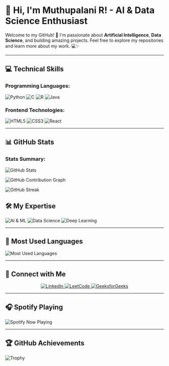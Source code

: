 # 👋 Hi, I'm Muthupalani R! - AI & Data Science Enthusiast

Welcome to my GitHub! 🚀 I'm passionate about **Artificial Intelligence**, **Data Science**, and building amazing projects. Feel free to explore my repositories and learn more about my work. 💻✨

---

## 💻 Technical Skills

### **Programming Languages:**

![Python](https://img.shields.io/badge/Python-%233776AB?style=flat-square&logo=python&logoColor=white)
![C](https://img.shields.io/badge/C-%2300599C?style=flat-square&logo=c&logoColor=white)
![R](https://img.shields.io/badge/R-%23276DC3?style=flat-square&logo=r&logoColor=white)
![Java](https://img.shields.io/badge/Java-%2300736B?style=flat-square&logo=java&logoColor=white)

### **Frontend Technologies:**

![HTML5](https://img.shields.io/badge/HTML5-%23E34F26?style=flat-square&logo=html5&logoColor=white)
![CSS3](https://img.shields.io/badge/CSS3-%231572B6?style=flat-square&logo=css3&logoColor=white)
![React](https://img.shields.io/badge/React-%2361DAFB?style=flat-square&logo=react&logoColor=white)

---

## 📊 GitHub Stats

### Stats Summary:

![GitHub Stats](https://github-readme-stats.vercel.app/api?username=Muthupalani&show_icons=true&theme=radical&hide_border=true)

![GitHub Contribution Graph](https://github-readme-activity-graph.cyclic.app/graph?username=Muthupalani&theme=radical)

![GitHub Streak](https://github-readme-streak-stats.herokuapp.com/?user=Muthupalani&theme=radical&hide_border=true)


## 🛠️ My Expertise

![AI & ML](https://img.shields.io/badge/AI%20%26%20Machine%20Learning-%23FFB6C1?style=flat-square)
![Data Science](https://img.shields.io/badge/Data%20Science-%23FFD700?style=flat-square)
![Deep Learning](https://img.shields.io/badge/Deep%20Learning-%23FF4500?style=flat-square)

---

## 📝 Most Used Languages

![Most Used Languages](https://github-readme-stats.vercel.app/api/top-langs/?username=Muthupalani&layout=compact&theme=radical)

---

## 🔗 Connect with Me

<p align="center">
  <a href="https://www.linkedin.com/">
    <img src="https://img.shields.io/badge/LinkedIn-%230077B5?style=flat-square&logo=linkedin&logoColor=white" alt="LinkedIn">
  </a>
  <a href="https://leetcode.com/">
    <img src="https://img.shields.io/badge/LeetCode-%23FFA116?style=flat-square&logo=leetcode&logoColor=white" alt="LeetCode">
  </a>
  <a href="https://practice.geeksforgeeks.org/">
    <img src="https://img.shields.io/badge/GeeksforGeeks-%2300C853?style=flat-square&logo=geeksforgeeks&logoColor=white" alt="GeeksforGeeks">
  </a>
</p>

---

## 🎧 Spotify Playing

![Spotify Now Playing](https://novatorem.vercel.app/api/spotify)

---

## 🏆 GitHub Achievements

![Trophy](https://github-profile-trophy.vercel.app/?username=Muthupalani&theme=radical)

